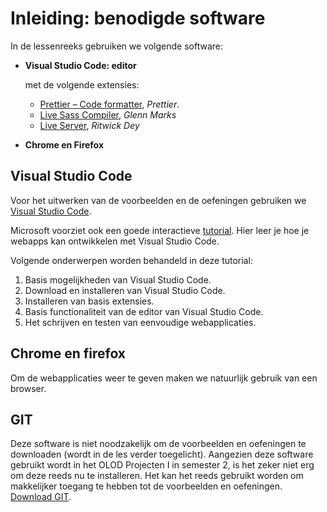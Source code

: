 # Inleiding: benodigde software
In de lessenreeks gebruiken we volgende software:
- **Visual Studio Code: editor**
  
  met de volgende extensies:
  
  - [Prettier – Code formatter](https://github.com/prettier/prettier-vscode), *Prettier*.
  - [Live Sass Compiler](https://marketplace.visualstudio.com/items?itemName=glenn2223.live-sass), *Glenn Marks* 
  - [Live Server](https://github.com/ritwickdey/vscode-live-server), *Ritwick Dey* 
  
- **Chrome en Firefox**

## Visual Studio Code
Voor het uitwerken van de voorbeelden en de oefeningen gebruiken we [Visual Studio Code](https://code.visualstudio.com/Download).  

Microsoft voorziet ook een goede interactieve [tutorial](https://docs.microsoft.com/nl-nl/learn/modules/develop-web-apps-with-vs-code/). Hier leer je hoe je webapps kan ontwikkelen met Visual Studio Code.

Volgende onderwerpen worden behandeld in deze tutorial:
1. Basis mogelijkheden van Visual Studio Code.
2. Download en installeren van Visual Studio Code.
3. Installeren van basis extensies.
4. Basis functionaliteit van de editor van Visual Studio Code.
5. Het schrijven en testen van eenvoudige webapplicaties.

## Chrome en firefox
Om de webapplicaties weer te geven maken we natuurlijk gebruik van een browser.

## GIT
Deze software is niet noodzakelijk om de voorbeelden en oefeningen te downloaden (wordt in de les verder toegelicht). Aangezien deze software gebruikt wordt in het OLOD Projecten I in semester 2, is het zeker niet erg om deze reeds nu te installeren. Het kan het reeds gebruikt worden om makkelijker toegang te hebben tot de voorbeelden en oefeningen. [Download GIT](https://git-scm.com/downloads).

